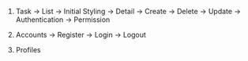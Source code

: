 1. Task 
    -> List
        -> Initial Styling
    -> Detail
    -> Create
    -> Delete
    -> Update
    -> Authentication
    -> Permission

2. Accounts
    -> Register
    -> Login
    -> Logout
3. Profiles
   
    